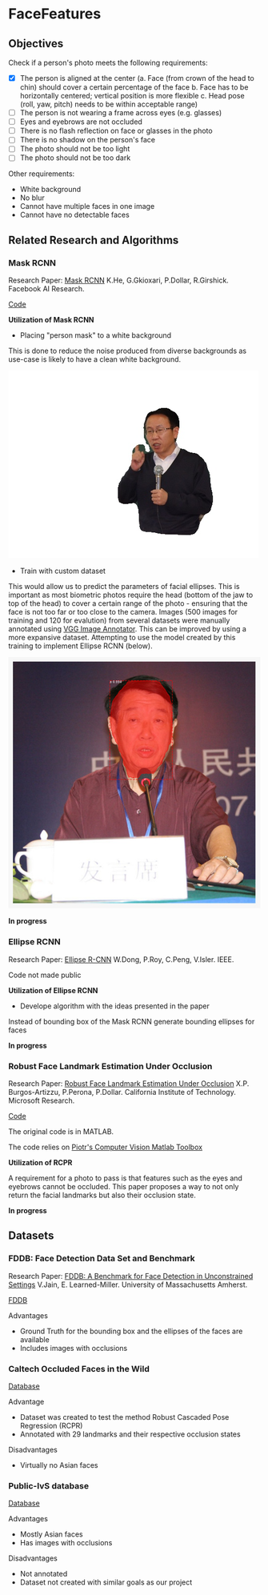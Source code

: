 # FaceFeatures

## Objectives 

Check if a person's photo meets the following requirements:
- [x] The person is aligned at the center 
    (a. Face (from crown of the head to chin) should cover a certain percentage of the face
    b. Face has to be horizontally centered; vertical position is more flexible
    c. Head pose (roll, yaw, pitch) needs to be within acceptable range)
- [ ] The person is not wearing a frame across eyes (e.g. glasses)
- [ ] Eyes and eyebrows are not occluded 
- [ ] There is no flash reflection on face or glasses in the photo 
- [ ] There is no shadow on the person's face
- [ ] The photo should not be too light 
- [ ] The photo should not be too dark

Other requirements:
- White background
- No blur
- Cannot have multiple faces in one image
- Cannot have no detectable faces

## Related Research and Algorithms

### Mask RCNN

Research Paper: [Mask RCNN](https://arxiv.org/pdf/1703.06870.pdf) K.He, G.Gkioxari, P.Dollar, R.Girshick. Facebook AI Research. 

[Code](https://github.com/matterport/Mask_RCNN)

**Utilization of Mask RCNN**

- Placing "person mask" to a white background

This is done to reduce the noise produced from diverse backgrounds as use-case is likely to have a clean white background.

![Image of Removed Background](/RemoveBackground/works1.jpg)

- Train with custom dataset

This would allow us to predict the parameters of facial ellipses. This is important as most biometric photos require the head (bottom of the jaw to top of the head) to cover a certain range of the photo - ensuring that the face is not too far or too close to the camera. Images (500 images for training and 120 for evalution) from several datasets were manually annotated using [VGG Image Annotator](https://www.robots.ox.ac.uk/~vgg/software/via/). This can be improved by using a more expansive dataset. Attempting to use the model created by this training to implement Ellipse RCNN (below). 

![Image of face mask](/MaskRCNN/face_mask.jpeg)

**In progress**


### Ellipse RCNN

Research Paper: [Ellipse R-CNN](https://arxiv.org/pdf/2001.11584.pdf) W.Dong, P.Roy, C.Peng, V.Isler. IEEE.

Code not made public


**Utilization of Ellipse RCNN**

- Develope algorithm with the ideas presented in the paper 

Instead of bounding box of the Mask RCNN generate bounding ellipses for faces

**In progress**


### Robust Face Landmark Estimation Under Occlusion

Research Paper: [Robust Face Landmark Estimation Under Occlusion](http://www.vision.caltech.edu/xpburgos/papers/ICCV13%20Burgos-Artizzu.pdf) X.P. Burgos-Artizzu, P.Perona, P.Dollar. California Institute of Technology. Microsoft Research. 

[Code](http://www.vision.caltech.edu/xpburgos/ICCV13/#code)

The original code is in MATLAB.

The code relies on [Piotr's Computer Vision Matlab Toolbox](http://pdollar.github.io/toolbox/)

**Utilization of RCPR**

A requirement for a photo to pass is that features such as the eyes and eyebrows cannot be occluded. This paper proposes a way to not only return the facial landmarks but also their occlusion state. 

**In progress**

## Datasets

### FDDB: Face Detection Data Set and Benchmark 

Research Paper: [FDDB: A Benchmark for Face Detection in Unconstrained Settings](http://vis-www.cs.umass.edu/fddb/fddb.pdf) V.Jain, E. Learned-Miller. University of Massachusetts Amherst. 

[FDDB](http://vis-www.cs.umass.edu/fddb/)

Advantages

- Ground Truth for the bounding box and the ellipses of the faces are available
- Includes images with occlusions

### Caltech Occluded Faces in the Wild

[Database](http://www.vision.caltech.edu/xpburgos/ICCV13/)

Advantage
- Dataset was created to test the method Robust Cascaded Pose Regression (RCPR)
- Annotated with 29 landmarks and their respective occlusion states

Disadvantages
- Virtually no Asian faces 


### Public-IvS database

[Database](http://www.cbsr.ia.ac.cn/users/xiangyuzhu/projects/LBL/main.htm)

Advantages
- Mostly Asian faces
- Has images with occlusions

Disadvantages
- Not annotated
- Dataset not created with similar goals as our project 



